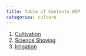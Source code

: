 ```yaml
---
title: Table of Contents WIP
categories: culture
---
```


1. [Cultivation](https://summerlin.co/culture/1-cultivation)
2. [Science Shoving](https://summerlin.co/culture/2-science-shoving)
3. [Irrigation](https://summerlin.co/culture/3-irrigation)
